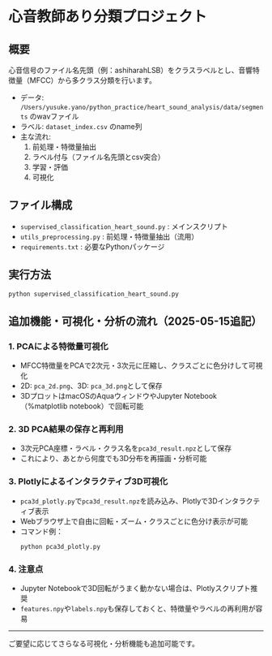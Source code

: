 # 心音教師あり分類プロジェクト

## 概要

心音信号のファイル名先頭（例：ashiharahLSB）をクラスラベルとし、音響特徴量（MFCC）から多クラス分類を行います。

- データ: `/Users/yusuke.yano/python_practice/heart_sound_analysis/data/segments` のwavファイル
- ラベル: `dataset_index.csv` のname列
- 主な流れ:
    1. 前処理・特徴量抽出
    2. ラベル付与（ファイル名先頭とcsv突合）
    3. 学習・評価
    4. 可視化

## ファイル構成
- `supervised_classification_heart_sound.py` : メインスクリプト
- `utils_preprocessing.py` : 前処理・特徴量抽出（流用）
- `requirements.txt` : 必要なPythonパッケージ

## 実行方法
```bash
python supervised_classification_heart_sound.py
```

## 追加機能・可視化・分析の流れ（2025-05-15追記）

### 1. PCAによる特徴量可視化
- MFCC特徴量をPCAで2次元・3次元に圧縮し、クラスごとに色分けして可視化
- 2D: `pca_2d.png`、3D: `pca_3d.png`として保存
- 3DプロットはmacOSのAquaウィンドウやJupyter Notebook（%matplotlib notebook）で回転可能

### 2. 3D PCA結果の保存と再利用
- 3次元PCA座標・ラベル・クラス名を`pca3d_result.npz`として保存
- これにより、あとから何度でも3D分布を再描画・分析可能

### 3. Plotlyによるインタラクティブ3D可視化
- `pca3d_plotly.py`で`pca3d_result.npz`を読み込み、Plotlyで3Dインタラクティブ表示
- Webブラウザ上で自由に回転・ズーム・クラスごとに色分け表示が可能
- コマンド例：
  ```bash
  python pca3d_plotly.py
  ```

### 4. 注意点
- Jupyter Notebookで3D回転がうまく動かない場合は、Plotlyスクリプト推奨
- `features.npy`や`labels.npy`も保存しておくと、特徴量やラベルの再利用が容易

---

ご要望に応じてさらなる可視化・分析機能も追加可能です。 